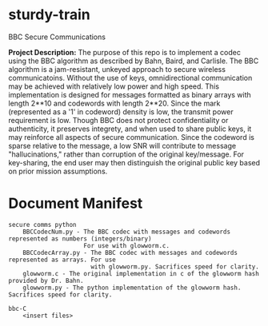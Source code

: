 # sturdy-train
BBC Secure Communications

**Project Description:**
    The purpose of this repo is to implement a codec using the BBC algorithm as described by Bahn, Baird, and Carlisle. 
    The BBC algorithm is a jam-resistant, unkeyed approach to secure wireless communicatoins. Without the use of keys,
    omnidirectional communication may be achieved with relatively low power and high speed. This implementation is designed for
    messages formatted as binary arrays with length 2\*\*10 and codewords with length 2\*\*20. Since the mark (represented as a
    '1' in codeword) density is low, the transmit power requirement is low. Though BBC does not protect confidentiality or 
    authenticity, it preserves integrety, and when used to share public keys, it may reinforce all aspects of secure communication.
    Since the codeword is sparse relative to the message, a low SNR will contribute to message "hallucinations," rather than 
    corruption of the original key/message. For key-sharing, the end user may then distinguish the original public key based on
    prior mission assumptions. 
    
# Document Manifest
    secure comms python
        BBCCodecNum.py - The BBC codec with messages and codewords represented as numbers (integers/binary)
                         For use with glowworm.c.
        BBCCodecArray.py - The BBC codec with messages and codewords represented as arrays. For use
                           with glowworm.py. Sacrifices speed for clarity.
        glowworm.c - The original implementation in c of the glowworm hash provided by Dr. Bahn.
        glowworm.py - The python implementation of the glowworm hash. Sacrifices speed for clarity.
    
    bbc-C
        <insert files>
        
